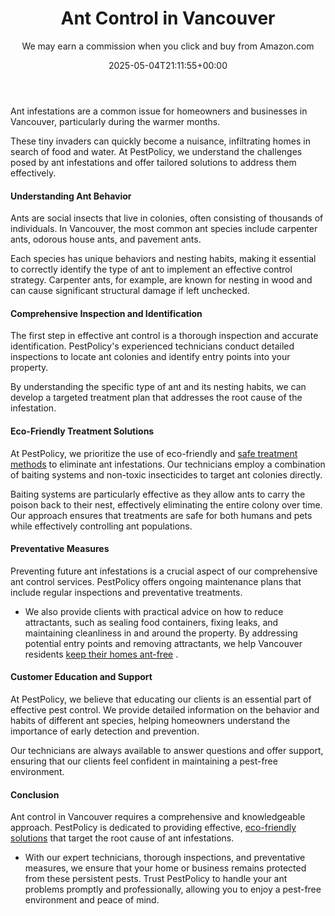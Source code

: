 ﻿---
author: We may earn a commission when you click and buy from Amazon.com
layout: post
title: Ant Control in Vancouver
date: '2025-05-04T21:11:55+00:00'
categories:
- Ants
- Guide
tags: []
slug: /ant-control-in-vancouver/
lastmod: 2025-05-07T12:21:23+03:00
---

Ant infestations are a common issue for homeowners and businesses in Vancouver, particularly during the warmer months.

These tiny invaders can quickly become a nuisance, infiltrating homes in search of food and water. At PestPolicy, we understand the challenges posed by ant infestations and offer tailored solutions to address them effectively.
#### Understanding Ant Behavior
Ants are social insects that live in colonies, often consisting of thousands of individuals. In Vancouver, the most common ant species include carpenter ants, odorous house ants, and pavement ants.

Each species has unique behaviors and nesting habits, making it essential to correctly identify the type of ant to implement an effective control strategy. Carpenter ants, for example, are known for nesting in wood and can cause significant structural damage if left unchecked.
#### Comprehensive Inspection and Identification
The first step in effective ant control is a thorough inspection and accurate identification. PestPolicy's experienced technicians conduct detailed inspections to locate ant colonies and identify entry points into your property.

By understanding the specific type of ant and its nesting habits, we can develop a targeted treatment plan that addresses the root cause of the infestation.
#### Eco-Friendly Treatment Solutions
At PestPolicy, we prioritize the use of eco-friendly and
[safe treatment methods](https://ipm.ucanr.edu/PMG/PESTNOTES/pn7411.html)
to eliminate ant infestations. Our technicians employ a combination of baiting systems and non-toxic insecticides to target ant colonies directly.

Baiting systems are particularly effective as they allow ants to carry the poison back to their nest, effectively eliminating the entire colony over time. Our approach ensures that treatments are safe for both humans and pets while effectively controlling ant populations.
#### Preventative Measures
Preventing future ant infestations is a crucial aspect of our comprehensive ant control services. PestPolicy offers ongoing maintenance plans that include regular inspections and preventative treatments.
- We also provide clients with practical advice on how to reduce attractants, such as sealing food containers, fixing leaks, and maintaining cleanliness in and around the property.
By addressing potential entry points and removing attractants, we help Vancouver residents
[keep their homes ant-free](https://pestpolicy.com/best-ant-traps/)
.
#### Customer Education and Support
At PestPolicy, we believe that educating our clients is an essential part of effective pest control. We provide detailed information on the behavior and habits of different ant species, helping homeowners understand the importance of early detection and prevention.

Our technicians are always available to answer questions and offer support, ensuring that our clients feel confident in maintaining a pest-free environment.
#### Conclusion
Ant control in Vancouver requires a comprehensive and knowledgeable approach. PestPolicy is dedicated to providing effective,
[eco-friendly solutions](https://pestpolicy.com/how-much-does-an-ant-exterminator-cost/)
that target the root cause of ant infestations.
- With our expert technicians, thorough inspections, and preventative measures, we ensure that your home or business remains protected from these persistent pests.
Trust PestPolicy to handle your ant problems promptly and professionally, allowing you to enjoy a pest-free environment and peace of mind.